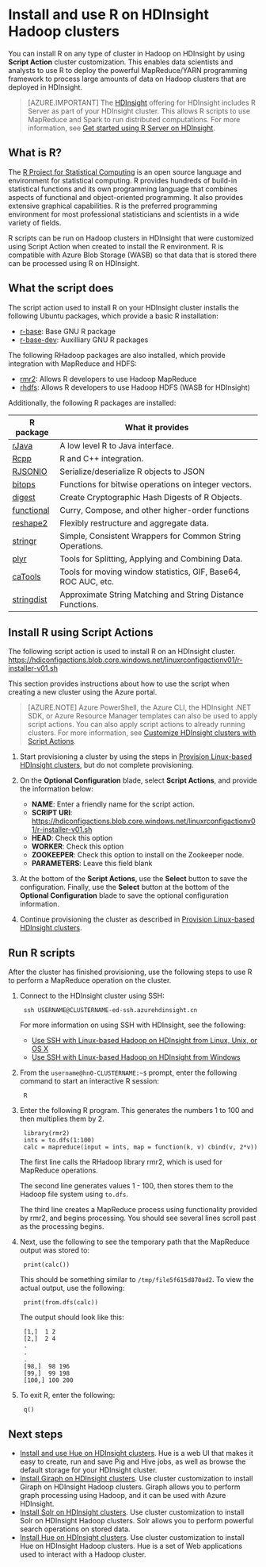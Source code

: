 <properties
    pageTitle="Install R on Linux-based HDInsight | Azure"
    description="Learn how to install and use R to customize Linux-based Hadoop clusters."
    services="hdinsight"
    documentationcenter=""
    author="Blackmist"
    manager="jhubbard"
    editor="cgronlun" />
<tags
    ms.assetid="7b758492-87bf-4d82-8b8c-1664e7d177bd"
    ms.service="hdinsight"
    ms.workload="big-data"
    ms.tgt_pltfrm="na"
    ms.devlang="na"
    ms.topic="article"
    ms.date="11/15/2016"
    wacn.date=""
    ms.author="larryfr" />

# Install and use R on HDInsight Hadoop clusters
You can install R on any type of cluster in Hadoop on HDInsight by using **Script Action** cluster customization. This enables data scientists and analysts to use R to deploy the powerful MapReduce/YARN programming framework to process large amounts of data on Hadoop clusters that are deployed in HDInsight.

> [AZURE.IMPORTANT]
> The [HDInsight](/pricing/details/hdinsight/) offering for HDInsight includes R Server as part of your HDInsight cluster. This allows R scripts to use MapReduce and Spark to run distributed computations. For more information, see [Get started using R Server on HDInsight](/documentation/articles/hdinsight-hadoop-r-server-get-started/). 
> 
> 

## What is R?
The <a href="http://www.r-project.org/" target="_blank">R Project for Statistical Computing</a> is an open source language and environment for statistical computing. R provides hundreds of build-in statistical functions and its own programming language that combines aspects of functional and object-oriented programming. It also provides extensive graphical capabilities. R is the preferred programming environment for most professional statisticians and scientists in a wide variety of fields.

R scripts can be run on Hadoop clusters in HDInsight that were customized using Script Action when created to install the R environment. R is compatible with Azure Blob Storage (WASB) so that data that is stored there can be processed using R on HDInsight.

## What the script does
The script action used to install R on your HDInsight cluster installs the following Ubuntu packages, which provide a basic R installation:

* [r-base](http://packages.ubuntu.com/precise/r-base): Base GNU R package
* [r-base-dev](http://packages.ubuntu.com/precise/r-base-dev): Auxilliary GNU R packages

The following RHadoop packages are also installed, which provide integration with MapReduce and HDFS:

* [rmr2](https://github.com/RevolutionAnalytics/rmr2): Allows R developers to use Hadoop MapReduce
* [rhdfs](https://github.com/RevolutionAnalytics/rhdfs): Allows R developers to use Hadoop HDFS (WASB for HDInsight)

Additionally, the following R packages are installed:

| R package | What it provides |
| --- | --- |
| [rJava](https://cran.r-project.org/web/packages/rJava/index.html) |A low level R to Java interface. |
| [Rcpp](https://cran.r-project.org/web/packages/Rcpp/index.html) |R and C++ integration. |
| [RJSONIO](https://cran.r-project.org/web/packages/RJSONIO/index.html) |Serialize/deserialize R objects to JSON |
| [bitops](https://cran.r-project.org/web/packages/bitops/index.html) |Functions for bitwise operations on integer vectors. |
| [digest](https://cran.r-project.org/web/packages/digest/index.html) |Create Cryptographic Hash Digests of R Objects. |
| [functional](https://cran.r-project.org/web/packages/functional/index.html) |Curry, Compose, and other higher-order functions |
| [reshape2](https://cran.r-project.org/web/packages/reshape2/index.html) |Flexibly restructure and aggregate data. |
| [stringr](https://cran.r-project.org/web/packages/stringr/index.html) |Simple, Consistent Wrappers for Common String Operations. |
| [plyr](https://cran.r-project.org/web/packages/plyr/index.html) |Tools for Splitting, Applying and Combining Data. |
| [caTools](https://cran.r-project.org/web/packages/caTools/index.html) |Tools for moving window statistics, GIF, Base64, ROC AUC, etc. |
| [stringdist](https://cran.r-project.org/web/packages/stringdist/index.html) |Approximate String Matching and String Distance Functions. |

## Install R using Script Actions
The following script action is used to install R on an HDInsight cluster. 
    https://hdiconfigactions.blob.core.windows.net/linuxrconfigactionv01/r-installer-v01.sh

This section provides instructions about how to use the script when creating a new cluster using the Azure portal. 

> [AZURE.NOTE]
> Azure PowerShell, the Azure CLI, the HDInsight .NET SDK, or Azure Resource Manager templates can also be used to apply script actions. You can also apply script actions to already running clusters. For more information, see [Customize HDInsight clusters with Script Actions](/documentation/articles/hdinsight-hadoop-customize-cluster-v1/).
> 
> 

1. Start provisioning a cluster by using the steps in [Provision Linux-based HDInsight clusters](/documentation/articles/hdinsight-provision-clusters-v1/), but do not complete provisioning.
2. On the **Optional Configuration** blade, select **Script Actions**, and provide the information below:
   
   * **NAME**: Enter a friendly name for the script action.
   * **SCRIPT URI**: https://hdiconfigactions.blob.core.windows.net/linuxrconfigactionv01/r-installer-v01.sh
   * **HEAD**: Check this option
   * **WORKER**: Check this option
   * **ZOOKEEPER**: Check this option to install on the Zookeeper node.
   * **PARAMETERS**: Leave this field blank
3. At the bottom of the **Script Actions**, use the **Select** button to save the configuration. Finally, use the **Select** button at the bottom of the **Optional Configuration** blade to save the optional configuration information.
4. Continue provisioning the cluster as described in [Provision Linux-based HDInsight clusters](/documentation/articles/hdinsight-provision-clusters-v1/).

## Run R scripts
After the cluster has finished provisioning, use the following steps to use R to perform a MapReduce operation on the cluster.

1. Connect to the HDInsight cluster using SSH:
   
        ssh USERNAME@CLUSTERNAME-ed-ssh.azurehdinsight.cn
   
    For more information on using SSH with HDInsight, see the following:
   
   * [Use SSH with Linux-based Hadoop on HDInsight from Linux, Unix, or OS X](/documentation/articles/hdinsight-hadoop-linux-use-ssh-unix/)
   * [Use SSH with Linux-based Hadoop on HDInsight from Windows](/documentation/articles/hdinsight-hadoop-linux-use-ssh-windows/)
2. From the `username@hn0-CLUSTERNAME:~$` prompt, enter the following command to start an interactive R session:
   
        R
3. Enter the following R program. This generates the numbers 1 to 100 and then multiplies them by 2.
   
        library(rmr2)
        ints = to.dfs(1:100)
        calc = mapreduce(input = ints, map = function(k, v) cbind(v, 2*v))
   
    The first line calls the RHadoop library rmr2, which is used for MapReduce operations.
   
    The second line generates values 1 - 100, then stores them to the Hadoop file system using `to.dfs`.
   
    The third line creates a MapReduce process using functionality provided by rmr2, and begins processing. You should see several lines scroll past as the processing begins.
4. Next, use the following to see the temporary path that the MapReduce output was stored to:
   
        print(calc())
   
    This should be something similar to `/tmp/file5f615d870ad2`. To view the actual output, use the following:
   
        print(from.dfs(calc))
   
    The output should look like this:
   
        [1,]  1 2
        [2,]  2 4
        .
        .
        .
        [98,]  98 196
        [99,]  99 198
        [100,] 100 200
5. To exit R, enter the following:
   
        q()

## Next steps
* [Install and use Hue on HDInsight clusters](/documentation/articles/hdinsight-hadoop-hue-linux/). Hue is a web UI that makes it easy to create, run and save Pig and Hive jobs, as well as browse the default storage for your HDInsight cluster.
* [Install Giraph on HDInsight clusters](/documentation/articles/hdinsight-hadoop-giraph-install-v1/). Use cluster customization to install Giraph on HDInsight Hadoop clusters. Giraph allows you to perform graph processing using Hadoop, and it can be used with Azure HDInsight.
* [Install Solr on HDInsight clusters](/documentation/articles/hdinsight-hadoop-solr-install-v1/). Use cluster customization to install Solr on HDInsight Hadoop clusters. Solr allows you to perform powerful search operations on stored data.
* [Install Hue on HDInsight clusters](/documentation/articles/hdinsight-hadoop-hue-linux/). Use cluster customization to install Hue on HDInsight Hadoop clusters. Hue is a set of Web applications used to interact with a Hadoop cluster.

[hdinsight-cluster-customize]: /documentation/articles/hdinsight-hadoop-customize-cluster-v1/
